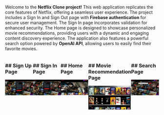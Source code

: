 <p>Welcome to the <b>Netflix Clone project!</b> This web application replicates the core features of Netflix, offering a seamless user experience. The project includes a Sign In and Sign Out page with<b> Firebase authentication</b> for secure user management. The Sign In page incorporates validation for enhanced security. The Home page is designed to showcase personalized movie recommendations, providing users with a dynamic and engaging content discovery experience. The application also features a powerful search option powered by <b>OpenAI API</b>, allowing users to easily find their favorite movies. </p>
<div style="display: flex;">
  <div style="flex: 1;">
  <h3>## Sign Up Page
</h3>
   <img
  src="./public/signOut.png"
  alt="Sign Up Page"
  title="Sign Up Page"
  style="width: 800px height: 100px">
  </div>
  <div style="flex: 1;">
  <h3>## Sign In Page</h3>
  <img
  src="./public/signInPage.png"
  alt="SignIn Page"
  title="SignIn Page"
  style="width: 800px height: 100px">
  </div>
  <div style="flex: 1;">
  <h3>## Home Page</h3>
   <img
  src="./public/homePage.png"
  alt="Home Page"
  title="Home Page"
   style="width: 800px height: 100px">
  </div>
  <div style="flex: 1;">
  <h3>## Movie Recommendation Page</h3>
   <img
  src="./public/Recommendation.png"
  alt="Sign Out Page"
  title="Sign Out Page"
  style="width: 800px height: 100px">
    
  </div>
  <div style="flex: 1;">
  <h3>## Search Page</h3>
   <img
  src="./public/SearchPage.png"
  alt="Search Page"
  title="Search Page"
   style="width: 800px height: 100px">
  </div>
  
</div>
